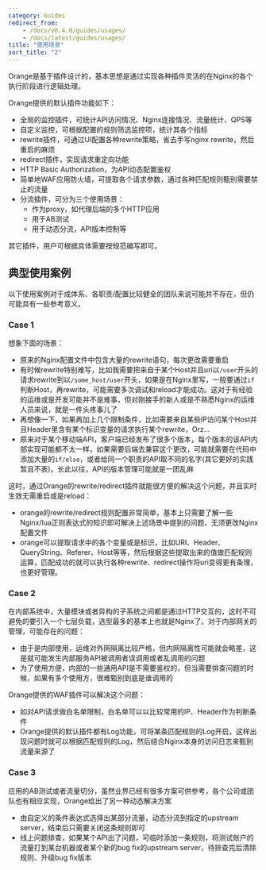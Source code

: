 ```yaml
---
category: Guides
redirect_from:
    - /docs/v0.4.0/guides/usages/
    - /docs/latest/guides/usages/
title: "使用场景"
sort_title: "2"
---
```


Orange是基于插件设计的，基本思想是通过实现各种插件灵活的在Nginx的各个执行阶段进行逻辑处理。

Orange提供的默认插件功能如下：

- 全局的监控插件，可统计API访问情况、Nginx连接情况、流量统计、QPS等
- 自定义监控，可根据配置的规则筛选监控项，统计其各个指标
- rewrite插件，可通过UI配置各种rewrite策略，省去手写nginx rewrite，然后重启的麻烦
- redirect插件，实现请求重定向功能
- HTTP Basic Authorization，为API动态配置鉴权
- 简单地WAF应用防火墙，可提取各个请求参数，通过各种匹配规则甄别需要禁止的流量
- 分流插件，可分为三个使用场景：
    - 作为proxy，如代理后端的多个HTTP应用
    - 用于AB测试
    - 用于动态分流，API版本控制等

其它插件，用户可根据具体需要按规范编写即可。

## 典型使用案例

以下使用案例对于成体系、各职责/配置比较健全的团队来说可能并不存在，但仍可能具有一些参考意义。

### Case 1

想象下面的场景：

 - 原来的Nginx配置文件中包含大量的rewrite语句，每次更改需要重启
 - 有时候rewrite特别难写，比如我需要把来自于某个Host并且uri以`/user`开头的请求rewrite到以`/some_host/user`开头，如果是在Nginx里写，一般要通过`if`判断Host，再rewrite，可能需要多次调试和reload才能成功。这对于有经验的运维或是开发可能并不是难事，但对刚接手的新人或是不熟悉Nginx的运维人员来说，就是一件头疼事儿了
 - 再想像一下，如果再加上几个限制条件，比如需要来自某些IP访问某个Host并且Header里含有某个标识变量的请求执行某个rewrite，Orz...
 - 原来对于某个移动端API，客户端已经发布了很多个版本，每个版本的该API内部实现可能都不太一样，如果需要后端去兼容这个更改，可能就需要在代码中添加大量的`if/else`，或者给同一个职责的API取不同的名字(其它更好的实践暂且不表)。长此以往，API的版本管理可能就是一团乱麻

这时，通过Orange的rewrite/redirect插件就能很方便的解决这个问题，并且实时生效无需重启或是reload：

 - orange的rewrite/redirect规则配置非常简单，基本上只需要了解一些Nginx/lua正则表达式的知识即可解决上述场景中提到的问题，无须更改Nginx配置文件
 - orange可以提取请求中的各个变量或是标识，比如URI、Header、QueryString、Referer、Host等等，然后根据这些提取出来的值做匹配规则运算，匹配成功的就可以执行各种rewrite、redirect操作将uri变得更有条理，也更好管理。


### Case 2

在内部系统中，大量模块或者异构的子系统之间都是通过HTTP交互的，这时不可避免的要引入一个七层负载，选型最多的基本上也就是Nginx了。对于内部网关的管理，可能存在的问题：

 - 由于是内部使用，运维对外网隔离比较严格，但内网隔离性可能就会略差，这是就可能发生内部服务API被调用者误调用或者乱调用的问题
 - 为了使用方便，内部的一些通用API是不需要鉴权的，但当需要排查问题的时候，如果有多个使用方，很难甄别到底是谁调用的

Orange提供的WAF插件可以解决这个问题：
 
 - 如对API请求做白名单限制，白名单可以以比较常用的IP、Header作为判断条件
 - Orange提供的默认插件都有Log功能，可将某条匹配规则的Log开启，这样出现问题时就可以根据匹配规则的Log，然后结合Nginx本身的访问日志来甄别流量来源了


### Case 3

应用的AB测试或者流量切分，虽然业界已经有很多方案可供参考，各个公司或团队也有相应实现，Orange给出了另一种动态解决方案

 - 由自定义的条件表达式选择出某部分流量，动态分流到指定的upstream server，结束后只需要关闭这条规则即可
 - 线上问题排查，如果某个API出了问题，可临时添加一条规则，将测试账户的流量打到某台机器或者某个新的bug fix的upstream server，待排查完后清除规则、升级bug fix版本




